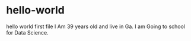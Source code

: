 # hello-world
hello world first file
I Am 39 years old and live in Ga. I am Going to school for Data Science. 
